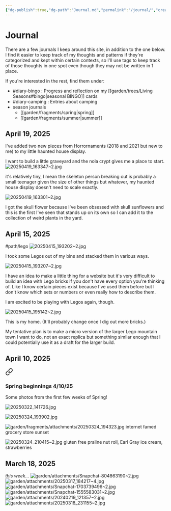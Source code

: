 ```yaml
---
{"dg-publish":true,"dg-path":"Journal.md","permalink":"/journal/","created":"2025-03-18T23:40:15.766-04:00","updated":"2025-07-16T23:42:02.384-04:00"}
---
```



# Journal
There are a few journals I keep around this site, in addition to the one below. I find it easier to keep track of my thoughts and patterns if they're categorized and kept within certain contexts, so I'll use tags to keep track of those thoughts in one spot even though they may not be written in 1 place.

If you're interested in the rest, find them under:
- #diary-bingo : Progress and reflection on my [[garden/trees/Living Seasons#bingo\|seasonal BINGO]] cards
- #diary-camping : Entries about camping 
- season journals
	- [[garden/fragments/spring\|spring]]
	- [[garden/fragments/summer\|summer]]

## April 19, 2025
I've added two new pieces from Horrornaments (2018 and 2021 but new to me) to my little haunted house display. 

I want to build a little graveyard and the nola crypt gives me a place to start.
![20250419_163347~2.jpg](/img/user/garden/attachments/20250419_163347~2.jpg)

it's relatively tiny, I mean the skeleton person breaking out is probably a small teenager given the size of other things but whatever, my haunted house display doesn't need to scale exactly.

![20250419_163301~2.jpg](/img/user/garden/attachments/20250419_163301~2.jpg)

I got the skull flower because I've been obsessed with skull sunflowers and this is the first I've seen that stands up on its own so I can add it to the collection of weird plants in the yard.

## April 15, 2025
#path/lego 
![20250415_193202~2.jpg](/img/user/garden/attachments/20250415_193202~2.jpg)

I took some Legos out of my bins and stacked them in various ways.

![20250415_193207~2.jpg](/img/user/garden/attachments/20250415_193207~2.jpg)

I have an idea to make a little thing for a website but it's very difficult to build an idea with Lego bricks if you don't have every option you're thinking of. Like I know certain pieces exist because I've used them before but I don't know which sets or numbers or even really how to describe them.

I am excited to be playing with Legos again, though.

![20250415_195142~2.jpg](/img/user/garden/attachments/20250415_195142~2.jpg)

This is my home. (It'll probably change once I dig out more bricks.)

My tentative plan is to make a micro version of the larger Lego mountain town I want to do, not an exact replica but something similar enough that I could potentially use it as a draft for the larger build.

## April 10, 2025

<div class="transclusion internal-embed is-loaded"><a class="markdown-embed-link" href="/fragments/spring/#spring-beginnings-4-10-25" aria-label="Open link"><svg xmlns="http://www.w3.org/2000/svg" width="24" height="24" viewBox="0 0 24 24" fill="none" stroke="currentColor" stroke-width="2" stroke-linecap="round" stroke-linejoin="round" class="svg-icon lucide-link"><path d="M10 13a5 5 0 0 0 7.54.54l3-3a5 5 0 0 0-7.07-7.07l-1.72 1.71"></path><path d="M14 11a5 5 0 0 0-7.54-.54l-3 3a5 5 0 0 0 7.07 7.07l1.71-1.71"></path></svg></a><div class="markdown-embed">



### Spring beginnings 4/10/25
Some photos from the first few weeks of Spring!

![20250322_141726.jpg](/img/user/garden/fragments/attachments/20250322_141726.jpg)

![20250324_193902.jpg](/img/user/garden/fragments/attachments/20250324_193902.jpg)

![garden/fragments/attachments/20250324_194323.jpg](/img/user/garden/fragments/attachments/20250324_194323.jpg)
internet famed grocery store sunset

![20250324_210415~2.jpg](/img/user/garden/fragments/attachments/20250324_210415~2.jpg)
gluten free praline nut roll, Earl Gray ice cream, strawberries


</div></div>


## March 18, 2025
*this week...*
![garden/attachments/Snapchat-804863190~2.jpg](/img/user/garden/attachments/Snapchat-804863190~2.jpg)
![garden/attachments/20250317_184217~4.jpg](/img/user/garden/attachments/20250317_184217~4.jpg)
![garden/attachments/Snapchat-1703739496~2.jpg](/img/user/garden/attachments/Snapchat-1703739496~2.jpg)
![garden/attachments/Snapchat-1555583031~2.jpg](/img/user/garden/attachments/Snapchat-1555583031~2.jpg)
![garden/attachments/20240219_121357~2.jpg](/img/user/garden/attachments/20240219_121357~2.jpg)
![garden/attachments/20250318_231155~2.jpg](/img/user/garden/attachments/20250318_231155~2.jpg)
